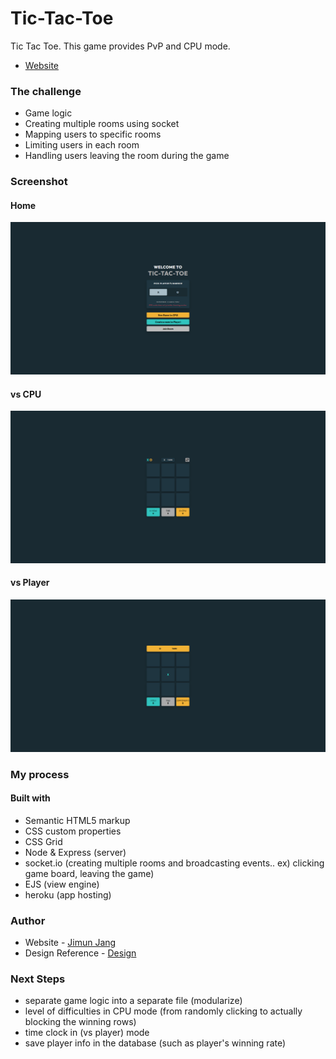 # Tic-Tac-Toe
 Tic Tac Toe. This game provides PvP and CPU mode.
 - [Website](https://tictactoe-jimun.herokuapp.com/)

### The challenge
- Game logic
- Creating multiple rooms using socket 
- Mapping users to specific rooms
- Limiting users in each room
- Handling users leaving the room during the game

### Screenshot
#### Home
![](./home.png?raw=true "Landing Page")
#### vs CPU
![](./vs-cpu.png?raw=true "vs CPU Page")
#### vs Player
![](./vs-player.png?raw=true "vs CPU Page")

### My process
#### Built with
- Semantic HTML5 markup
- CSS custom properties
- CSS Grid
- Node & Express (server)
- socket.io (creating multiple rooms and broadcasting events.. ex) clicking game board, leaving the game)
- EJS (view engine)
- heroku (app hosting)

### Author
- Website - [Jimun Jang](https://tictactoe-jimun.herokuapp.com/)
- Design Reference - [Design](https://www.frontendmentor.io/challenges/tic-tac-toe-game-Re7ZF_E2v)


### Next Steps
- separate game logic into a separate file (modularize)
- level of difficulties in CPU mode (from randomly clicking to actually blocking the winning rows)
- time clock in (vs player) mode
- save player info in the database (such as player's winning rate)
